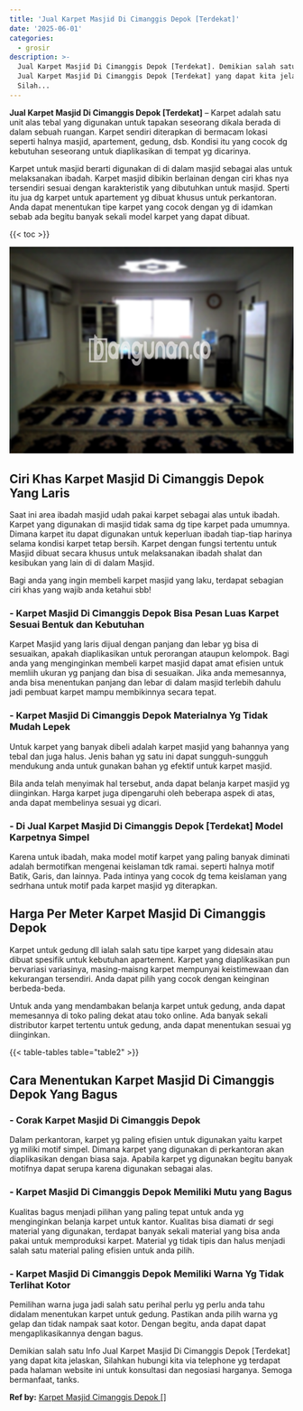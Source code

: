 ```yaml
---
title: 'Jual Karpet Masjid Di Cimanggis Depok [Terdekat]'
date: '2025-06-01'
categories:
  - grosir
description: >-
  Jual Karpet Masjid Di Cimanggis Depok [Terdekat]. Demikian salah satu Info
  Jual Karpet Masjid Di Cimanggis Depok [Terdekat] yang dapat kita jelaskan,
  Silah...
---
```


**Jual Karpet Masjid Di Cimanggis Depok \[Terdekat\]** – Karpet adalah satu unit alas tebal yang digunakan untuk tapakan seseorang dikala berada di dalam sebuah ruangan. Karpet sendiri diterapkan di bermacam lokasi seperti halnya masjid, apartement, gedung, dsb. Kondisi itu yang cocok dg kebutuhan seseorang untuk diaplikasikan di tempat yg dicarinya.

Karpet untuk masjid berarti digunakan di di dalam masjid sebagai alas untuk melaksanakan ibadah. Karpet masjid dibikin berlainan dengan ciri khas nya tersendiri sesuai dengan karakteristik yang dibutuhkan untuk masjid. Sperti itu jua dg karpet untuk apartement yg dibuat khusus untuk perkantoran. Anda dapat menentukan tipe karpet yang cocok dengan yg di idamkan sebab ada begitu banyak sekali model karpet yang dapat dibuat.

{{< toc >}}

![Jual Karpet Masjid Di Cimanggis Depok [Terdekat]](/images/grosir-karpet-murah-61.png)

## Ciri Khas Karpet Masjid Di Cimanggis Depok Yang Laris

Saat ini area ibadah masjid udah pakai karpet sebagai alas untuk ibadah. Karpet yang digunakan di masjid tidak sama dg tipe karpet pada umumnya. Dimana karpet itu dapat digunakan untuk keperluan ibadah tiap-tiap harinya selama kondisi karpet tetap bersih. Karpet dengan fungsi tertentu untuk Masjid dibuat secara khusus untuk melaksanakan ibadah shalat dan kesibukan yang lain di di dalam Masjid.

Bagi anda yang ingin membeli karpet masjid yang laku, terdapat sebagian ciri khas yang wajib anda ketahui sbb!

### \- Karpet Masjid Di Cimanggis Depok Bisa Pesan Luas Karpet Sesuai Bentuk dan Kebutuhan

Karpet Masjid yang laris dijual dengan panjang dan lebar yg bisa di sesuaikan, apakah diaplikasikan untuk perorangan ataupun kelompok. Bagi anda yang menginginkan membeli karpet masjid dapat amat efisien untuk memliih ukuran yg panjang dan bisa di sesuaikan. Jika anda memesannya, anda bisa menentukan panjang dan lebar di dalam masjid terlebih dahulu jadi pembuat karpet mampu membikinnya secara tepat.

### \- Karpet Masjid Di Cimanggis Depok Materialnya Yg Tidak Mudah Lepek

Untuk karpet yang banyak dibeli adalah karpet masjid yang bahannya yang tebal dan juga halus. Jenis bahan yg satu ini dapat sungguh-sungguh mendukung anda untuk gunakan bahan yg efektif untuk karpet masjid.

Bila anda telah menyimak hal tersebut, anda dapat belanja karpet masjid yg diinginkan. Harga karpet juga dipengaruhi oleh beberapa aspek di atas, anda dapat membelinya sesuai yg dicari.

### \- Di Jual Karpet Masjid Di Cimanggis Depok \[Terdekat\] Model Karpetnya Simpel

Karena untuk ibadah, maka model motif karpet yang paling banyak diminati adalah bermotifkan mengenai keislaman tdk ramai. seperti halnya motif Batik, Garis, dan lainnya. Pada intinya yang cocok dg tema keislaman yang sedrhana untuk motif pada karpet masjid yg diterapkan.

## Harga Per Meter Karpet Masjid Di Cimanggis Depok

Karpet untuk gedung dll ialah salah satu tipe karpet yang didesain atau dibuat spesifik untuk kebutuhan apartement. Karpet yang diaplikasikan pun bervariasi variasinya, masing-maisng karpet mempunyai keistimewaan dan kekurangan tersendiri. Anda dapat pilih yang cocok dengan keinginan berbeda-beda.

Untuk anda yang mendambakan belanja karpet untuk gedung, anda dapat memesannya di toko paling dekat atau toko online. Ada banyak sekali distributor karpet tertentu untuk gedung, anda dapat menentukan sesuai yg diinginkan.

{{< table-tables table="table2" >}}

## Cara Menentukan Karpet Masjid Di Cimanggis Depok Yang Bagus

### \- Corak Karpet Masjid Di Cimanggis Depok

Dalam perkantoran, karpet yg paling efisien untuk digunakan yaitu karpet yg miliki motif simpel. Dimana karpet yang digunakan di perkantoran akan diaplikasikan dengan biasa saja. Apabila karpet yg digunakan begitu banyak motifnya dapat serupa karena digunakan sebagai alas.

### \- Karpet Masjid Di Cimanggis Depok Memiliki Mutu yang Bagus

Kualitas bagus menjadi pilihan yang paling tepat untuk anda yg menginginkan belanja karpet untuk kantor. Kualitas bisa diamati dr segi material yang digunakan, terdapat banyak sekali material yang bisa anda pakai untuk memproduksi karpet. Material yg tidak tipis dan halus menjadi salah satu material paling efisien untuk anda pilih.

### \- Karpet Masjid Di Cimanggis Depok Memiliki Warna Yg Tidak Terlihat Kotor

Pemilihan warna juga jadi salah satu perihal perlu yg perlu anda tahu didalam menentukan karpet untuk gedung. Pastikan anda pilih warna yg gelap dan tidak nampak saat kotor. Dengan begitu, anda dapat dapat mengaplikasikannya dengan bagus.

Demikian salah satu Info Jual Karpet Masjid Di Cimanggis Depok \[Terdekat\] yang dapat kita jelaskan, Silahkan hubungi kita via telephone yg terdapat pada halaman website ini untuk konsultasi dan negosiasi harganya. Semoga bermanfaat, tanks.

**Ref by:**  [Karpet Masjid Cimanggis Depok []](https://id.wikipedia.org/wiki/Karpet)
